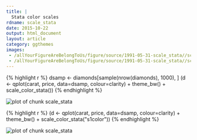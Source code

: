```yaml
---
title: |
  Stata color scales
rdname: scale_stata
date: 2015-10-22
output: html_document
layout: article
category: ggthemes
images:
 - /allYourFigureAreBelongToUs/figure/source/1991-05-31-scale_stata//scale_stata-1.png
 - /allYourFigureAreBelongToUs/figure/source/1991-05-31-scale_stata//scale_stata-2.png
---
```





{% highlight r %}
dsamp <- diamonds[sample(nrow(diamonds), 1000), ]
(d <- qplot(carat, price, data=dsamp, colour=clarity)
               + theme_bw()
               + scale_color_stata())
{% endhighlight %}

![plot of chunk scale_stata](/allYourFigureAreBelongToUs/figure/source/1991-05-31-scale_stata/scale_stata-1.png) 

{% highlight r %}
(d <- qplot(carat, price, data=dsamp, colour=clarity)
               + theme_bw()
               + scale_color_stata("s1color"))
{% endhighlight %}

![plot of chunk scale_stata](/allYourFigureAreBelongToUs/figure/source/1991-05-31-scale_stata/scale_stata-2.png) 